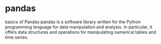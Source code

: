 # pandas
basics of Pandas 
pandas is a software library written for the Python programming language for data manipulation and analysis. In particular, it offers data structures and operations for manipulating numerical tables and time series.
